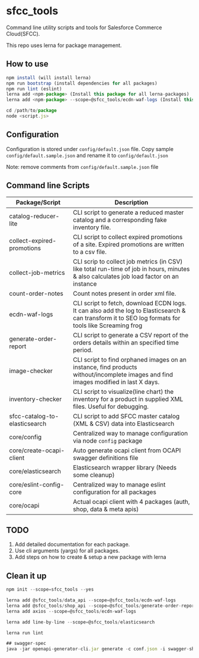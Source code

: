 # sfcc_tools
Command line utility scripts and tools for Salesforce Commerce Cloud(SFCC).

This repo uses lerna for package management.

## How to use

```js
npm install (will install lerna)
npm run bootstrap (install dependencies for all packages)
npm run lint (eslint)
lerna add <npm-package> (Install this package for all lerna-packages)
lerna add <npm-package> --scope=@sfcc_tools/ecdn-waf-logs (Install this package only for ecdn-waf-logs package)

cd /path/to/package
node <script.js>
```

## Configuration

Configuration is stored under `config/default.json` file. Copy sample `config/default.sample.json` and rename it to `config/default.json`

Note: remove comments from `config/default.sample.json` file

## Command line Scripts

Package/Script | Description
----------------|----------------------------
catalog-reducer-lite| CLI script to generate a reduced master catalog and a corresponding fake inventory file.
collect-expired-promotions | CLI script to collect expired promotions of a site. Expired promotions are written to a csv file.
collect-job-metrics | CLI scrip to collect job metrics (in CSV) like total run-time of job in hours, minutes & also calculates job load factor on an instance
count-order-notes | Count notes present in order xml file.
ecdn-waf-logs | CLI script to fetch, download ECDN logs. It can also add the log to Elasticsearch & can transform it to SEO log formats for tools like Screaming frog
generate-order-report | CLI script to generate a CSV report of the orders details within an specified time period.
image-checker | CLI script to find orphaned images on an instance, find products without/incomplete images and find images modified in last X days.
inventory-checker | CLI script to visualize(line chart) the inventory for a product in supplied XML files. Useful for debugging.
sfcc-catalog-to-elasticsearch | CLI script to add SFCC master catalog (XML & CSV) data into Elasticsearch
core/config | Centralized way to manage configuration via node `config` package
core/create-ocapi-client | Auto generate ocapi client from OCAPI swagger definitions file
core/elasticsearch | Elasticsearch wrapper library (Needs some cleanup)
core/eslint-config-core | Centralized way to manage eslint configuration for all packages
core/ocapi | Actual ocapi client with 4 packages (auth, shop, data & meta apis)

## TODO

1. Add detailed documentation for each package.
2. Use cli arguments (yargs) for all packages.
3. Add steps on how to create & setup a new package with lerna

## Clean it up

```js
npm init --scope=sfcc_tools --yes

lerna add @sfcc_tools/data_api --scope=@sfcc_tools/ecdn-waf-logs
lerna add @sfcc_tools/shop_api --scope=@sfcc_tools/generate-order-report
lerna add axios --scope=@sfcc_tools/ecdn-waf-logs

lerna add line-by-line --scope=@sfcc_tools/elasticsearch

lerna run lint

## swagger-spec
java -jar openapi-generator-cli.jar generate -c conf.json -i swagger-shopapi.json -g javascript -o output_dire
```
